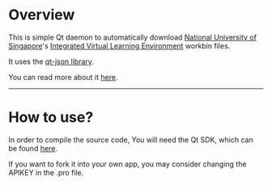 # Overview

This is simple Qt daemon to automatically download [National University of Singapore](http://www.nus.edu.sg/)'s
[Integrated Virtual Learning Environment](http://ivle.nus.edu.sg/) workbin files.

It uses the [qt-json library](https://github.com/ereilin/qt-json).

You can read more about it [here](http://yjyao.com/2012/08/nus-ivle-downloader.html).

---

# How to use?

In order to compile the source code, You will need the Qt SDK, which can be found [here](http://qt.nokia.com/products/qt-sdk/).

If you want to fork it into your own app, you may consider changing the APIKEY in the .pro file.

